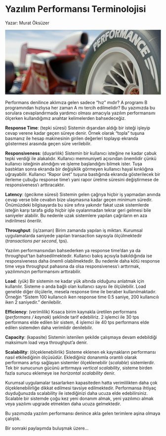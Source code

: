 # Yazılım Performansı Terminolojisi

Yazar: Murat Öksüzer

![](images/sw_perf.jpeg)

Performans denilince aklımıza gelen sadece “hız” mıdır? A programı B programından hızlıysa her zaman A mı tercih 
edilmelidir? Bu yazımızda bu sorulara cevaplandırmada yardımcı olması amacıyla yazılım performansını ölçerken 
kullandığımız anahtar kelimelerden bahsedeceğiz.

**Response Time**: (tepki süresi) Sistemin dışarıdan aldığı bir isteği işleyip cevap verene kadar geçen süreye denir. 
Örnek olarak “topla” tuşuna basmanız ile hesap makinesinin girilen değerleri toplayıp ekranda göstermesi arasında geçen 
süre verilebilir.

**Responsiveness**: (duyarlılık) Sistemin bir kullanıcı isteğine ne kadar çabuk tepki verdiği ile alakalıdır. Kullanıcı 
memnuniyeti açısından önemlidir çünkü kullanıcı isteğinin alındığını ve işleme başlandığını bilmek ister. Tuşa bastıktan 
sonra ekranda bir değişiklik görmeyen kullanıcı hayal kırıklığına uğrayabilir. Kullanıcı “Rapor üret” tuşuna bastığında 
ekranda gösterilecek bir ilerleme çubuğu response time‘ı yani rapor üretme süresini değiştirmese de responsiveness‘ı 
arttıracaktır.

**Latency**: (gecikme süresi) Sistemin gelen çağrıya hiçbir iş yapmadan anında cevap verse bile cevabın bize ulaşmasına 
kadar geçen minimum süredir. Önümüzdeki bilgisayarda bu süre sıfıra yakındır fakat uzak sistemlerde isteğin karşı tarafa 
gidip hiçbir işle oyalanmadan tekrar geri gelmesi bile saniyeler alabilir. Bu nedenle uzak sistemlere yapılan çağrıların 
en aza indirilmesi önerilir.

**Throughput**: (iş/zaman) Birim zamanda yapılan iş miktarı. Kurumsal uygulamalarda saniyede yapılan transaction sayısıyla 
ölçülmektedir (*transactions per second*, tps).

Yazılım performansından bahsederken ya response time’dan ya da throughput’tan bahsedilmektedir. Kullanıcı bakış açısıyla 
bakıldığında ise responsiveness daha önemli olabilmektedir. Bu nedenle daha kötü response time veya throughput pahasına 
da olsa responsiveness’ı arttırmak, yazılımınızın performansını arttırabilir.

**Load**: (yük) Bir sistemin ne kadar yük altında olduğunu anlatmak için kullanılır. Sisteme o anda bağlı olan kullanıcı 
sayısı ile ölçülebilir. Load genelde diğer ölçülerle, mesela response time ile beraber kullanılmaktadır. Örneğin 
“Sistem 100 kullanıcılı iken response time 0.5 saniye, 200 kullanıcılı iken 2 saniyedir.” denilebilir.

**Efficiency**: (verimlilik) Kısaca birim kaynakla üretilen performans (*performans / kaynak*) şeklinde tarif edebiliriz. 
2 işlemci ile 30 tps performans elde edilen bir sistem, 4 işlemci ile 40 tps performans elde edilen sistemden daha 
verimlidir denilebilir.

**Capacity**: (kapasite) Sistemin istenilen şekilde çalışmaya devam edebildiği maksimum load veya throughput’a denir.

**Scalability**: (ölçeklenebilirlik) Sisteme eklenen ek kaynakların performansı nasıl etkilediğinin ölçüsüdür. Eklediğiniz 
donanımla orantılı olarak performans artışı sağlayan sistemler ölçeklenebilir (*scalable*) sistemlerdir. Tek bir sunucunun 
gücünü arttırmaya *vertical scalability*, sisteme birden fazla sunucu eklemeye ise *horizontal scalability* denir.

Kurumsal uygulamalar tasarlarken kapasiteden hatta verimlilikten daha çok ölçeklenebilirliğe dikkat edilmesi tavsiye 
edilmektedir. Performansa ihtiyaç duyduğunuzda scalability ile istediğinizi daha ucuza elde edebilirsiniz. Scalable bir 
sistemde çoğu kez yeni donanım almak, yeni yazılımcı almak veya yazılımı upgrade etmekten daha ucuza gelmektedir.

Bu yazımızda yazılım performansı denince akla gelen terimlere aşina olmaya çalıştık. 

Bir sonraki paylaşımda buluşmak üzere...
